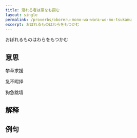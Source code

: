 ```yaml
---
title: 溺れる者は藁をも掴む
layout: single
permalink: /proverbs/oboreru-mono-wa-wara-wo-mo-tsukamu
excerpt: おぼれるものはわらをもつかむ
---
```


おぼれるものはわらをもつかむ

## 意思

攀草求援

急不暇择

狗急跳墙

## 解释

## 例句


